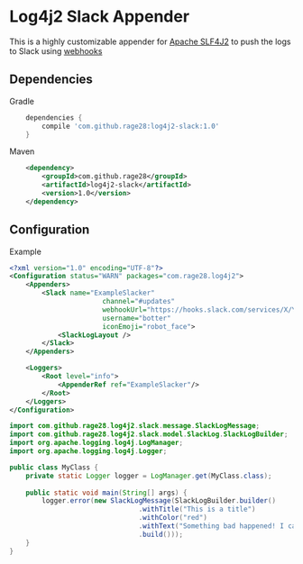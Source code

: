# Log4j2 Slack Appender

This is a highly customizable appender for [Apache SLF4J2](https://logging.apache.org/log4j/2.x/) to push the logs to Slack using [webhooks](https://api.slack.com/incoming-webhooks)

## Dependencies

Gradle
```groovy
    dependencies {
        compile 'com.github.rage28:log4j2-slack:1.0'
    }
```
Maven
```xml
    <dependency>
        <groupId>com.github.rage28</groupId>
        <artifactId>log4j2-slack</artifactId>
        <version>1.0</version>
    </dependency>
```

## Configuration

Example
```xml
<?xml version="1.0" encoding="UTF-8"?>
<Configuration status="WARN" packages="com.rage28.log4j2">
    <Appenders>
        <Slack name="ExampleSlacker"
                       channel="#updates"
                       webhookUrl="https://hooks.slack.com/services/X/Y/Z"
                       username="botter"
                       iconEmoji="robot_face">
            <SlackLogLayout />
        </Slack>
    </Appenders>

    <Loggers>
        <Root level="info">
            <AppenderRef ref="ExampleSlacker"/>
        </Root>
    </Loggers>
</Configuration>
```

```java
import com.github.rage28.log4j2.slack.message.SlackLogMessage;
import com.github.rage28.log4j2.slack.model.SlackLog.SlackLogBuilder;
import org.apache.logging.log4j.LogManager;
import org.apache.logging.log4j.Logger;

public class MyClass {
	private static Logger logger = LogManager.get(MyClass.class);
	
	public static void main(String[] args) {
		logger.error(new SlackLogMessage(SlackLogBuilder.builder()
                     			.withTitle("This is a title")
                     			.withColor("red")
                     			.withText("Something bad happened! I can feel it")
                     			.build()));
	}
}
```
